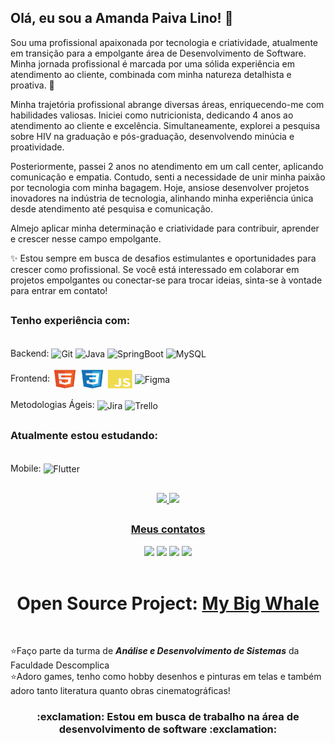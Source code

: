##  Olá, eu sou a Amanda Paiva Lino! :wave:
Sou uma profissional apaixonada por tecnologia e criatividade, atualmente em transição para a empolgante área de Desenvolvimento de Software. Minha jornada profissional é marcada por uma sólida experiência em atendimento ao cliente, combinada com minha natureza detalhista e proativa. :purple_heart:

Minha trajetória profissional abrange diversas áreas, enriquecendo-me com habilidades valiosas. Iniciei como nutricionista, dedicando 4 anos ao atendimento ao cliente e excelência. Simultaneamente, explorei a pesquisa sobre HIV na graduação e pós-graduação, desenvolvendo minúcia e proatividade.

Posteriormente, passei 2 anos no atendimento em um call center, aplicando comunicação e empatia. Contudo, senti a necessidade de unir minha paixão por tecnologia com minha bagagem. Hoje, ansiose desenvolver projetos inovadores na indústria de tecnologia, alinhando minha experiência única desde atendimento até pesquisa e comunicação.

Almejo aplicar minha determinação e criatividade para contribuir, aprender e crescer nesse campo empolgante.

✨ Estou sempre em busca de desafios estimulantes e oportunidades para crescer como profissional. Se você está interessado em colaborar em projetos empolgantes ou conectar-se para trocar ideias, sinta-se à vontade para entrar em contato!
##

<h3>Tenho experiência com:</h3>

<div style="display: inline_block"><br>    
 Backend:
   <img align="center" alt="Git" height="30" width="40" src="https://cdn.jsdelivr.net/gh/devicons/devicon/icons/git/git-original.svg" />
   <img align="center" alt="Java" height="30" width="40" src="https://cdn-icons-png.flaticon.com/512/226/226777.png">
   <img align="center" alt="SpringBoot" height="30" width="40" src="https://cdn.jsdelivr.net/gh/devicons/devicon/icons/spring/spring-original.svg" />        
   <img align="center" alt="MySQL" height="30" width="40" src="https://cdn.jsdelivr.net/gh/devicons/devicon/icons/mysql/mysql-original.svg" />
</div>

<div style="display: inline_block"><br>    
 Frontend:
   <img align="center" alt="HTML" height="30" width="40" src="https://raw.githubusercontent.com/devicons/devicon/master/icons/html5/html5-original.svg">
   <img align="center" alt="CSS" height="30" width="40" src="https://raw.githubusercontent.com/devicons/devicon/master/icons/css3/css3-original.svg">    
   <img align="center" alt="Javascript" height="30" width="40" src="https://raw.githubusercontent.com/devicons/devicon/master/icons/javascript/javascript-plain.svg">
   <img align="center" alt="Figma" height="30" width="40" src="https://cdn.jsdelivr.net/gh/devicons/devicon/icons/figma/figma-original.svg" />
</div>

<div style="display: inline_block"><br>    
 Metodologias Ágeis:
   <img align="center" alt="Jira" height="30" width="40"  src="https://cdn.jsdelivr.net/gh/devicons/devicon/icons/jira/jira-original.svg" />
   <img align="center" alt="Trello" height="30" width="40"  src="https://cdn.jsdelivr.net/gh/devicons/devicon/icons/trello/trello-plain.svg" />
</div>
            
 ##


<h3>Atualmente estou estudando:</h3>
 <div style="display: inline_block"><br>    
  Mobile:
   <img align="center" alt="Flutter" height="30" width="40" src="https://cdn.jsdelivr.net/gh/devicons/devicon/icons/flutter/flutter-original.svg" />   
 </div>


##

<div align="center">
  <a href="https://github.com/Amandapvln">
  <img height="150em" src="https://github-readme-stats.vercel.app/api?username=Amandapvln&show_icons=true&theme=dracula&include_all_commits=true&count_private=true"/>
  <img height="150em" src="https://github-readme-stats.vercel.app/api/top-langs/?username=Amandapvln&layout=compact&langs_count=7&theme=dracula"/>
</div>

##

<h3 align="center">Meus contatos</h3>
 
<div align="center">
<a href="https://www.instagram.com/amandalino.dev/" target="_blank"><img src="https://img.shields.io/badge/-Instagram-%23E4405F?style=for-the-badge&logo=instagram&logoColor=white" target="_blank"></a>
  <a href = "mailto:amanda-lol@hotmail.com"><img src="https://img.shields.io/badge/Microsoft_Outlook-0078D4?style=for-the-badge&logo=microsoft-outlook&logoColor=white"></a>
  <a href="https://www.linkedin.com/in/amanda-paiva-lino-1bbb0189/" target="_blank"><img src="https://img.shields.io/badge/LinkedIn-0077B5?style=for-the-badge&logo=linkedin&logoColor=white" target="_blank"></a>
  <a href="https://codepen.io/Amaneko" target="_blank"><img src="https://img.shields.io/badge/Codepen-000000?style=for-the-badge&logo=codepen&logoColor=white"></a>
</div>

<br>

##

<h1 align="center">
Open Source Project:
<a href="https://mybigwhale.com" target="_blank"> My Big Whale </a>
</h1>

<br>
  
:star:Faço parte da turma de <strong><em>Análise e Desenvolvimento de Sistemas</em></strong> da Faculdade Descomplica <br>
:star:Adoro games, tenho como hobby desenhos e pinturas em telas e também adoro tanto literatura quanto obras cinematográficas! <br>
<h3 align="center"> :exclamation: Estou em busca de trabalho na área de desenvolvimento de software :exclamation: </h3>
